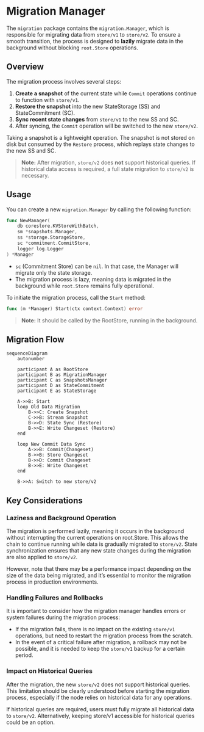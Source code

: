 # Migration Manager

The `migration` package contains the `migration.Manager`, which is responsible 
for migrating data from `store/v1` to `store/v2`. To ensure a smooth transition, 
the process is designed to **lazily** migrate data in the background without blocking 
`root.Store` operations.

## Overview

The migration process involves several steps:

1. **Create a snapshot** of the current state while `Commit` operations continue to 
    function with `store/v1`.
2. **Restore the snapshot** into the new StateStorage (SS) and StateCommitment (SC).
3. **Sync recent state changes** from `store/v1` to the new SS and SC.
4. After syncing, the `Commit` operation will be switched to the new `store/v2`.

Taking a snapshot is a lightweight operation. The snapshot is not stored on disk but
consumed by the `Restore` process, which replays state changes to the new SS and SC.

> **Note:** After migration, `store/v2` does **not** support historical queries. 
If historical data access is required, a full state migration to `store/v2` is necessary.

## Usage

You can create a new `migration.Manager` by calling the following function:

```go
func NewManager(
    db corestore.KVStoreWithBatch, 
    sm *snapshots.Manager, 
    ss *storage.StorageStore, 
    sc *commitment.CommitStore, 
    logger log.Logger
) *Manager
```

* `sc` (Commitment Store) can be `nil`. In that case, the Manager will migrate only 
    the state storage.
* The migration process is lazy, meaning data is migrated in the background while 
    `root.Store` remains fully operational.

To initiate the migration process, call the `Start` method:

```go
func (m *Manager) Start(ctx context.Context) error
```

> **Note:** It should be called by the RootStore, running in the background.

## Migration Flow

```mermaid
sequenceDiagram
    autonumber

    participant A as RootStore
    participant B as MigrationManager
    participant C as SnapshotsManager
    participant D as StateCommitment
    participant E as StateStorage

    A->>B: Start
    loop Old Data Migration
        B->>C: Create Snapshot
        C->>B: Stream Snapshot
        B->>D: State Sync (Restore)
        B->>E: Write Changeset (Restore)
    end

    loop New Commit Data Sync
        A->>B: Commit(Changeset)
        B->>B: Store Changeset
        B->>D: Commit Changeset
        B->>E: Write Changeset
    end

    B->>A: Switch to new store/v2
```

## Key Considerations

### Laziness and Background Operation

The migration is performed lazily, meaning it occurs in the background without 
interrupting the current operations on root.Store. This allows the chain to continue 
running while data is gradually migrated to `store/v2`. State synchronization ensures 
that any new state changes during the migration are also applied to `store/v2`.

However, note that there may be a performance impact depending on the size of the data
being migrated, and it’s essential to monitor the migration process in production 
environments.

### Handling Failures and Rollbacks

It is important to consider how the migration manager handles errors or system failures 
during the migration process:

* If the migration fails, there is no impact on the existing `store/v1` operations, 
    but need to restart the migration process from the scratch.
* In the event of a critical failure after migration, a rollback may not be possible, 
    and it is needed to keep the `store/v1` backup for a certain period.

### Impact on Historical Queries

After the migration, the new `store/v2` does not support historical queries. 
This limitation should be clearly understood before starting the migration process, 
especially if the node relies on historical data for any operations.

If historical queries are required, users must fully migrate all historical data to `store/v2`.
Alternatively, keeping store/v1 accessible for historical queries could be an option.
